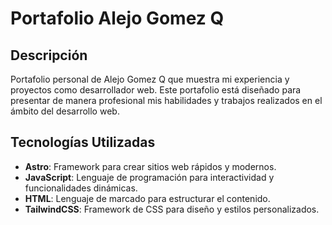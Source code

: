 # Portafolio Alejo Gomez Q

## Descripción

Portafolio personal de Alejo Gomez Q que muestra mi experiencia y proyectos como desarrollador web. Este portafolio está diseñado para presentar de manera profesional mis habilidades y trabajos realizados en el ámbito del desarrollo web.

## Tecnologías Utilizadas

- **Astro**: Framework para crear sitios web rápidos y modernos.
- **JavaScript**: Lenguaje de programación para interactividad y funcionalidades dinámicas.
- **HTML**: Lenguaje de marcado para estructurar el contenido.
- **TailwindCSS**: Framework de CSS para diseño y estilos personalizados.
